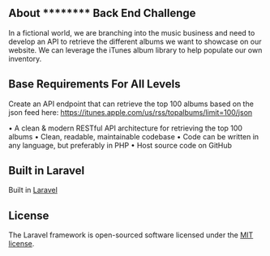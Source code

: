 ## About ******** Back End Challenge

In a fictional world, we are branching into the music business and need to develop an API to
retrieve the different albums we want to showcase on our website. We can leverage the iTunes
album library to help populate our own inventory.

## Base Requirements For All Levels

Create an API endpoint that can retrieve the top 100 albums based on the json feed here:
https://itunes.apple.com/us/rss/topalbums/limit=100/json

• A clean & modern RESTful API architecture for retrieving the top 100 albums
• Clean, readable, maintainable codebase
• Code can be written in any language, but preferably in PHP
• Host source code on GitHub

## Built in Laravel

Built in [Laravel](https://laravel.com/)

## License

The Laravel framework is open-sourced software licensed under the [MIT license](https://opensource.org/licenses/MIT).